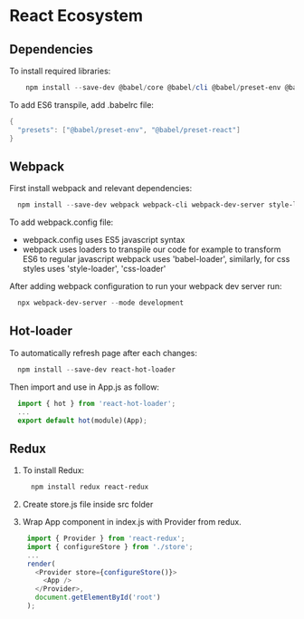 # React Ecosystem

## Dependencies

To install required libraries:

```powershell
    npm install --save-dev @babel/core @babel/cli @babel/preset-env @babel/preset-react
```

To add ES6 transpile, add .babelrc file:

```powershell
{
  "presets": ["@babel/preset-env", "@babel/preset-react"]
}
```

## Webpack

First install webpack and relevant dependencies:

```powershell
  npm install --save-dev webpack webpack-cli webpack-dev-server style-loader css-loader babel-loader
```

To add webpack.config file:

- webpack.config uses ES5 javascript syntax
- webpack uses loaders to transpile our code for example to transform ES6 to regular javascript webpack uses 'babel-loader', similarly, for css styles uses 'style-loader', 'css-loader'

After adding webpack configuration to run your webpack dev server run:

```powershell
  npx webpack-dev-server --mode development
```

## Hot-loader

To automatically refresh page after each changes:

```powershell
  npm install --save-dev react-hot-loader
```

Then import and use in App.js as follow:

```javascript
  import { hot } from 'react-hot-loader';
  ...
  export default hot(module)(App);
```

## Redux

1. To install Redux:

   ```powershell
     npm install redux react-redux
   ```

2. Create store.js file inside src folder
3. Wrap App component in index.js with Provider from redux.

   ```javascript
    import { Provider } from 'react-redux';
    import { configureStore } from './store';
    ...
    render(
      <Provider store={configureStore()}>
        <App />
      </Provider>,
      document.getElementById('root')
    );
   ```
